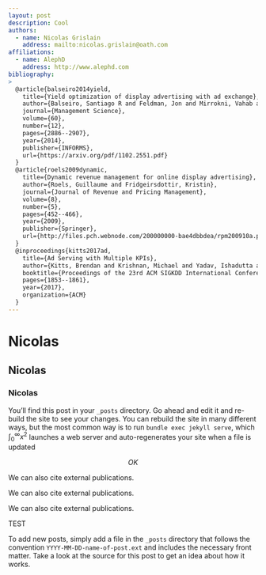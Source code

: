 ```yaml
---
layout: post
description: Cool
authors:
  - name: Nicolas Grislain
    address: mailto:nicolas.grislain@oath.com
affiliations:
  - name: AlephD
    address: http://www.alephd.com
bibliography:
>
  @article{balseiro2014yield,
    title={Yield optimization of display advertising with ad exchange},
    author={Balseiro, Santiago R and Feldman, Jon and Mirrokni, Vahab and Muthukrishnan, S},
    journal={Management Science},
    volume={60},
    number={12},
    pages={2886--2907},
    year={2014},
    publisher={INFORMS},
    url={https://arxiv.org/pdf/1102.2551.pdf}
  }
  @article{roels2009dynamic,
    title={Dynamic revenue management for online display advertising},
    author={Roels, Guillaume and Fridgeirsdottir, Kristin},
    journal={Journal of Revenue and Pricing Management},
    volume={8},
    number={5},
    pages={452--466},
    year={2009},
    publisher={Springer},
    url={http://files.pch.webnode.com/200000000-bae4dbbdea/rpm200910a.pdf}
  }
  @inproceedings{kitts2017ad,
    title={Ad Serving with Multiple KPIs},
    author={Kitts, Brendan and Krishnan, Michael and Yadav, Ishadutta and Zeng, Yongbo and Badeau, Garrett and Potter, Andrew and Tolkachov, Sergey and Thornburg, Ethan and Janga, Satyanarayana Reddy},
    booktitle={Proceedings of the 23rd ACM SIGKDD International Conference on Knowledge Discovery and Data Mining},
    pages={1853--1861},
    year={2017},
    organization={ACM}
  }
---
```


# Nicolas

## Nicolas

### Nicolas

You’ll find this post in your `_posts` directory. Go ahead and edit it and re-build the site to see your changes. You can rebuild the site in many different ways, but the most common way is to run `bundle exec jekyll serve`, which $\int_0^\infty x^2$ launches a web server and auto-regenerates your site when a file is updated

$$OK$$

We can also cite <dt-cite key="balseiro2014yield"></dt-cite> external publications.

We can also cite <dt-cite key="roels2009dynamic"></dt-cite> external publications.

We can also cite <dt-cite key="kitts2017ad"></dt-cite> external publications.

<div>TEST</div>

To add new posts, simply add a file in the `_posts` directory that follows the convention `YYYY-MM-DD-name-of-post.ext` and includes the necessary front matter. Take a look at the source for this post to get an idea about how it works.

